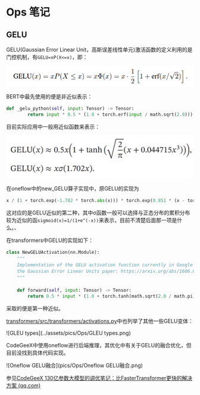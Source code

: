 # Ops 笔记

## GELU

GELU(Gaussian Error Linear Unit，高斯误差线性单元)激活函数的定义利用的是门控机制，有`GELU=xP(X<=x)`，即：

![InitialGELU](../assets/pics/Ops/InitialGELU.png)

BERT中最先使用的便是非近似表示：

```python
def _gelu_python(self, input: Tensor) -> Tensor:
        return input * 0.5 * (1.0 + torch.erf(input / math.sqrt(2.0)))
```

目前实际应用中一般用近似函数来表示：

![GELU](../assets/\pics\Ops\GELU.PNG)

在oneflow中的new_GELU算子实现中，原GELU的实现为

```python
x / (1 + torch.exp(-1.702 * torch.abs(x))) * torch.exp(0.851 * (x - torch.abs(x)))
```

这对应的是GELU近似的第二种，其中σ函数一般可以选择与正态分布的累积分布较为近似的函`sigmoid(x)=1/(1+e^(-x))`来表示，目前不清楚后面那一项是什么。、

在transformers中GELU的实现如下：

```python
class NewGELUActivation(nn.Module):
    """
    Implementation of the GELU activation function currently in Google BERT repo (identical to OpenAI GPT). Also see
    the Gaussian Error Linear Units paper: https://arxiv.org/abs/1606.08415
    """

    def forward(self, input: Tensor) -> Tensor:
        return 0.5 * input * (1.0 + torch.tanh(math.sqrt(2.0 / math.pi) * (input + 0.044715 * torch.pow(input, 3.0))))
```

采取的便是第一种近似。

[transformers/src/transformers/activations.py](https://github.com/huggingface/transformers/blob/main/src/transformers/activations.py)中也列举了其他一些GELU变体：

![GLEU types](../assets/pics/Ops/GLEU types.png)

CodeGeeX中使用oneflow进行后端推理，其优化中有关于GELU的融合优化，但目前没找到具体代码实现。

![Oneflow GELU融合](pics/Ops/Oneflow GELU融合.png)

参见[CodeGeeX 130亿参数大模型的调优笔记：比FasterTransformer更快的解决方案 (qq.com)](https://mp.weixin.qq.com/s/GpDZhiyCdnhmPdL2nlXlmw)